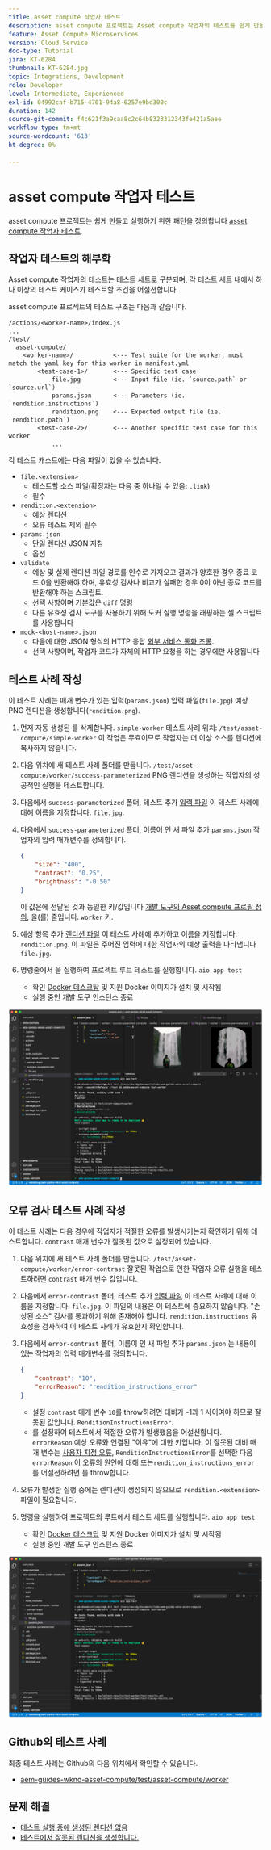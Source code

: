 ```yaml
---
title: asset compute 작업자 테스트
description: asset compute 프로젝트는 Asset compute 작업자의 테스트를 쉽게 만들고 실행하기 위한 패턴을 정의합니다.
feature: Asset Compute Microservices
version: Cloud Service
doc-type: Tutorial
jira: KT-6284
thumbnail: KT-6284.jpg
topic: Integrations, Development
role: Developer
level: Intermediate, Experienced
exl-id: 04992caf-b715-4701-94a8-6257e9bd300c
duration: 142
source-git-commit: f4c621f3a9caa8c2c64b8323312343fe421a5aee
workflow-type: tm+mt
source-wordcount: '613'
ht-degree: 0%

---
```


# asset compute 작업자 테스트

asset compute 프로젝트는 쉽게 만들고 실행하기 위한 패턴을 정의합니다 [asset compute 작업자 테스트](https://experienceleague.adobe.com/docs/asset-compute/using/extend/test-custom-application.html).

## 작업자 테스트의 해부학

Asset compute 작업자의 테스트는 테스트 세트로 구분되며, 각 테스트 세트 내에서 하나 이상의 테스트 케이스가 테스트할 조건을 어설션합니다.

asset compute 프로젝트의 테스트 구조는 다음과 같습니다.

```
/actions/<worker-name>/index.js
...
/test/
  asset-compute/
    <worker-name>/           <--- Test suite for the worker, must match the yaml key for this worker in manifest.yml
        <test-case-1>/       <--- Specific test case 
            file.jpg         <--- Input file (ie. `source.path` or `source.url`)
            params.json      <--- Parameters (ie. `rendition.instructions`)
            rendition.png    <--- Expected output file (ie. `rendition.path`)
        <test-case-2>/       <--- Another specific test case for this worker
            ...
```

각 테스트 캐스트에는 다음 파일이 있을 수 있습니다.

+ `file.<extension>`
   + 테스트할 소스 파일(확장자는 다음 중 하나일 수 있음: `.link`)
   + 필수
+ `rendition.<extension>`
   + 예상 렌디션
   + 오류 테스트 제외 필수
+ `params.json`
   + 단일 렌디션 JSON 지침
   + 옵션
+ `validate`
   + 예상 및 실제 렌디션 파일 경로를 인수로 가져오고 결과가 양호한 경우 종료 코드 0을 반환해야 하며, 유효성 검사나 비교가 실패한 경우 0이 아닌 종료 코드를 반환해야 하는 스크립트.
   + 선택 사항이며 기본값은 `diff` 명령
   + 다른 유효성 검사 도구를 사용하기 위해 도커 실행 명령을 래핑하는 셸 스크립트를 사용합니다
+ `mock-<host-name>.json`
   + 다음에 대한 JSON 형식의 HTTP 응답 [외부 서비스 통화 조롱](https://www.mock-server.com/mock_server/creating_expectations.html).
   + 선택 사항이며, 작업자 코드가 자체의 HTTP 요청을 하는 경우에만 사용됩니다

## 테스트 사례 작성

이 테스트 사례는 매개 변수가 있는 입력(`params.json`) 입력 파일(`file.jpg`) 예상 PNG 렌디션을 생성합니다(`rendition.png`).

1. 먼저 자동 생성된 를 삭제합니다. `simple-worker` 테스트 사례 위치: `/test/asset-compute/simple-worker` 이 작업은 무효이므로 작업자는 더 이상 소스를 렌디션에 복사하지 않습니다.
1. 다음 위치에 새 테스트 사례 폴더를 만듭니다. `/test/asset-compute/worker/success-parameterized` PNG 렌디션을 생성하는 작업자의 성공적인 실행을 테스트합니다.
1. 다음에서 `success-parameterized` 폴더, 테스트 추가 [입력 파일](./assets/test/success-parameterized/file.jpg) 이 테스트 사례에 대해 이름을 지정합니다. `file.jpg`.
1. 다음에서 `success-parameterized` 폴더, 이름이 인 새 파일 추가 `params.json` 작업자의 입력 매개변수를 정의합니다.

   ```json
   { 
       "size": "400",
       "contrast": "0.25",
       "brightness": "-0.50"
   }
   ```

   이 값은에 전달된 것과 동일한 키/값입니다 [개발 도구의 Asset compute 프로필 정의](../develop/development-tool.md), 을(를) 줄입니다. `worker` 키.

1. 예상 항목 추가 [렌디션 파일](./assets/test/success-parameterized/rendition.png) 이 테스트 사례에 추가하고 이름을 지정합니다. `rendition.png`. 이 파일은 주어진 입력에 대한 작업자의 예상 출력을 나타냅니다 `file.jpg`.
1. 명령줄에서 을 실행하여 프로젝트 루트 테스트를 실행합니다. `aio app test`
   + 확인 [Docker 데스크탑](../set-up/development-environment.md#docker) 및 지원 Docker 이미지가 설치 및 시작됨
   + 실행 중인 개발 도구 인스턴스 종료

![테스트 - 성공 ](./assets/test/success-parameterized/result.png)

## 오류 검사 테스트 사례 작성

이 테스트 사례는 다음 경우에 작업자가 적절한 오류를 발생시키는지 확인하기 위해 테스트합니다. `contrast` 매개 변수가 잘못된 값으로 설정되어 있습니다.

1. 다음 위치에 새 테스트 사례 폴더를 만듭니다. `/test/asset-compute/worker/error-contrast` 잘못된 작업으로 인한 작업자 오류 실행을 테스트하려면 `contrast` 매개 변수 값입니다.
1. 다음에서 `error-contrast` 폴더, 테스트 추가 [입력 파일](./assets/test/error-contrast/file.jpg) 이 테스트 사례에 대해 이름을 지정합니다. `file.jpg`. 이 파일의 내용은 이 테스트에 중요하지 않습니다. &quot;손상된 소스&quot; 검사를 통과하기 위해 존재해야 합니다. `rendition.instructions` 유효성을 검사하여 이 테스트 사례가 유효한지 확인합니다.
1. 다음에서 `error-contrast` 폴더, 이름이 인 새 파일 추가 `params.json` 는 내용이 있는 작업자의 입력 매개변수를 정의합니다.

   ```json
   {
       "contrast": "10",
       "errorReason": "rendition_instructions_error"
   }
   ```

   + 설정 `contrast` 매개 변수 `10`를 throw하려면 대비가 -1과 1 사이여야 하므로 잘못된 값입니다. `RenditionInstructionsError`.
   + 를 설정하여 테스트에서 적절한 오류가 발생했음을 어설션합니다. `errorReason` 예상 오류와 연결된 &quot;이유&quot;에 대한 키입니다. 이 잘못된 대비 매개 변수는 [사용자 지정 오류](../develop/worker.md#errors), `RenditionInstructionsError`를 선택한 다음 `errorReason` 이 오류의 원인에 대해 또는`rendition_instructions_error` 를 어설션하려면 를 throw합니다.

1. 오류가 발생한 실행 중에는 렌디션이 생성되지 않으므로 `rendition.<extension>` 파일이 필요합니다.
1. 명령을 실행하여 프로젝트의 루트에서 테스트 세트를 실행합니다. `aio app test`
   + 확인 [Docker 데스크탑](../set-up/development-environment.md#docker) 및 지원 Docker 이미지가 설치 및 시작됨
   + 실행 중인 개발 도구 인스턴스 종료

![테스트 - 오류 대비](./assets/test/error-contrast/result.png)

## Github의 테스트 사례

최종 테스트 사례는 Github의 다음 위치에서 확인할 수 있습니다.

+ [aem-guides-wknd-asset-compute/test/asset-compute/worker](https://github.com/adobe/aem-guides-wknd-asset-compute/tree/master/test/asset-compute/worker)

## 문제 해결

+ [테스트 실행 중에 생성된 렌디션 없음](../troubleshooting.md#test-no-rendition-generated)
+ [테스트에서 잘못된 렌디션을 생성합니다.](../troubleshooting.md#tests-generates-incorrect-rendition)
